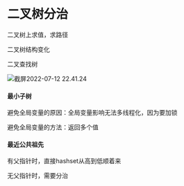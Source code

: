 # 二叉树分治

二叉树上求值，求路径



二叉树结构变化



二叉查找树





![截屏2022-07-12 22.41.24](https://xingqiu-tuchuang-1256524210.cos.ap-shanghai.myqcloud.com/3978/%E6%88%AA%E5%B1%8F2022-07-12%2022.41.24.png)



#### 最小子树



避免全局变量的原因：全局变量影响无法多线程化，因为要加锁

避免全局变量的方法：返回多个值



#### 最近公共祖先



有父指针时，直接hashset从高到低顺着来

无父指针时，需要分治


